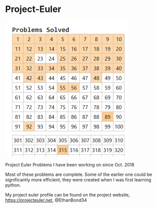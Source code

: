 # Project-Euler

![Progress Display](https://raw.githubusercontent.com/ethanbond64/Project-Euler/master/progress.PNG)

Project Euler Problems I have been working on since Oct. 2018

Most of these problems are complete. Some of the earlier one could be significantly more efficient, they were created when I was first learning python.

My project euler profile can be found on the project website, https://projecteuler.net, @EthanBond34
